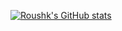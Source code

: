[![Roushk's GitHub stats](https://github-readme-stats.vercel.app/api?username=roushk)](https://github.com/anuraghazra/github-readme-stats)

<!--- [![Languages](https://github-readme-stats.vercel.app/api/top-langs/?username=roushk)](https://github.com/anuraghazra/github-readme-stats) --->

